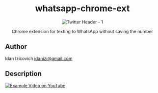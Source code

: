 <div align="center">

# whatsapp-chrome-ext

![Twitter Header - 1](https://user-images.githubusercontent.com/9889268/87947353-dfbac880-caab-11ea-8727-be99c40970eb.png)

Chrome extension for texting to WhatsApp without saving the number

</div>


## Author

Idan Izicovich <idanizi@gmail.com>

## Description

[![Example Video on YouTube](http://img.youtube.com/vi/vwduHhEJof8/0.jpg)](http://www.youtube.com/watch?v=vwduHhEJof8)
